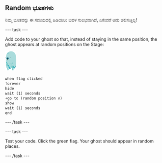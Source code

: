 ## Random ಭೂತಗಳು

ನಿಮ್ಮ ಭೂತವನ್ನು ಈ ಸಮಯದಲ್ಲಿ ಹಿಡಿಯಲು ಬಹಳ ಸುಲಭವಾಗಿದೆ, ಏಕೆಂದರೆ ಅದು ಚಲಿಸುತ್ತಿಲ್ಲ!

\--- task \---

Add code to your ghost so that, instead of staying in the same position, the ghost appears at random positions on the Stage:

![ghost-sprite](images/ghost-sprite.png)

```blocks3
when flag clicked
forever
hide
wait (1) seconds
+go to (random position v)
show
wait (1) seconds
end
```

\--- /task \---

\--- task \---

Test your code. Click the green flag. Your ghost should appear in random places.

\--- /task \---